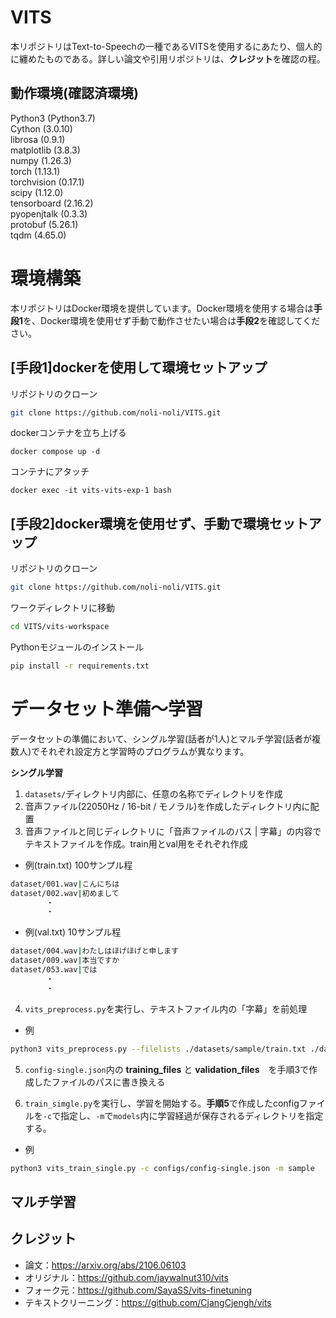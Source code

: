 # VITS
本リポジトリはText-to-Speechの一種であるVITSを使用するにあたり、個人的に纏めたものである。詳しい論文や引用リポジトリは、**クレジット**を確認の程。


## 動作環境(確認済環境)
Python3 (Python3.7)  
Cython (3.0.10)  
librosa (0.9.1)  
matplotlib (3.8.3)  
numpy (1.26.3)  
torch (1.13.1)  
torchvision (0.17.1)  
scipy (1.12.0)  
tensorboard (2.16.2)  
pyopenjtalk (0.3.3)  
protobuf (5.26.1)  
tqdm (4.65.0)  

# 環境構築
本リポジトリはDocker環境を提供しています。Docker環境を使用する場合は**手段1**を、Docker環境を使用せず手動で動作させたい場合は**手段2**を確認してください。



## [手段1]dockerを使用して環境セットアップ
リポジトリのクローン
```sh
git clone https://github.com/noli-noli/VITS.git
```
dockerコンテナを立ち上げる
```ssh
docker compose up -d
```
コンテナにアタッチ
```ssh
docker exec -it vits-vits-exp-1 bash
```



## [手段2]docker環境を使用せず、手動で環境セットアップ
リポジトリのクローン
```sh
git clone https://github.com/noli-noli/VITS.git
```
ワークディレクトリに移動
```sh
cd VITS/vits-workspace
```
Pythonモジュールのインストール
```sh
pip install -r requirements.txt
```


# データセット準備～学習
データセットの準備において、シングル学習(話者が1人)とマルチ学習(話者が複数人)でそれぞれ設定方と学習時のプログラムが異なります。 

**シングル学習**
1. `datasets/`ディレクトリ内部に、任意の名称でディレクトリを作成
2. 音声ファイル(22050Hz / 16-bit / モノラル)を作成したディレクトリ内に配置
3. 音声ファイルと同じディレクトリに「音声ファイルのパス | 字幕」の内容でテキストファイルを作成。train用とval用をそれぞれ作成  

- 例(train.txt) 100サンプル程
```bash
dataset/001.wav|こんにちは
dataset/002.wav|初めまして
        ・
        ・
```  

- 例(val.txt) 10サンプル程
```bash
dataset/004.wav|わたしはほげほげと申します
dataset/009.wav|本当ですか
dataset/053.wav|では
        ・
        ・
```  

4. `vits_preprocess.py`を実行し、テキストファイル内の「字幕」を前処理
- 例
```bash
python3 vits_preprocess.py --filelists ./datasets/sample/train.txt ./datasets/sample/val.txt
```  


5. `config-single.json`内の **training_files** と **validation_files**　を手順3で作成したファイルのパスに書き換える  

6. `train_simgle.py`を実行し、学習を開始する。**手順5**で作成したconfigファイルを` -c `で指定し、` -m `で`models`内に学習経過が保存されるディレクトリを指定する。
- 例
```bash
python3 vits_train_single.py -c configs/config-single.json -m sample
```  

## マルチ学習


## クレジット
 - 論文：https://arxiv.org/abs/2106.06103
 - オリジナル：https://github.com/jaywalnut310/vits
 - フォーク元：https://github.com/SayaSS/vits-finetuning
 - テキストクリーニング：https://github.com/CjangCjengh/vits
